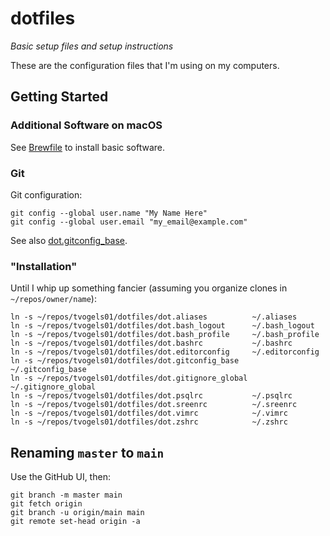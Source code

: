 # dotfiles

_Basic setup files and setup instructions_

These are the configuration files that I'm using on my computers.

## Getting Started

### Additional Software on macOS

See [Brewfile](./Brewfile) to install basic software.

### Git

Git configuration:
```shell
git config --global user.name "My Name Here"
git config --global user.email "my_email@example.com"
```

See also [dot.gitconfig\_base](./dot.gitconfig_base).

### "Installation"

Until I whip up something fancier (assuming you organize clones in `~/repos/owner/name`):
```shell
ln -s ~/repos/tvogels01/dotfiles/dot.aliases          ~/.aliases
ln -s ~/repos/tvogels01/dotfiles/dot.bash_logout      ~/.bash_logout
ln -s ~/repos/tvogels01/dotfiles/dot.bash_profile     ~/.bash_profile
ln -s ~/repos/tvogels01/dotfiles/dot.bashrc           ~/.bashrc
ln -s ~/repos/tvogels01/dotfiles/dot.editorconfig     ~/.editorconfig
ln -s ~/repos/tvogels01/dotfiles/dot.gitconfig_base   ~/.gitconfig_base
ln -s ~/repos/tvogels01/dotfiles/dot.gitignore_global ~/.gitignore_global
ln -s ~/repos/tvogels01/dotfiles/dot.psqlrc           ~/.psqlrc
ln -s ~/repos/tvogels01/dotfiles/dot.sreenrc          ~/.sreenrc
ln -s ~/repos/tvogels01/dotfiles/dot.vimrc            ~/.vimrc
ln -s ~/repos/tvogels01/dotfiles/dot.zshrc            ~/.zshrc
```

## Renaming `master` to `main`

Use the GitHub UI, then:
```shell
git branch -m master main
git fetch origin
git branch -u origin/main main
git remote set-head origin -a
```
